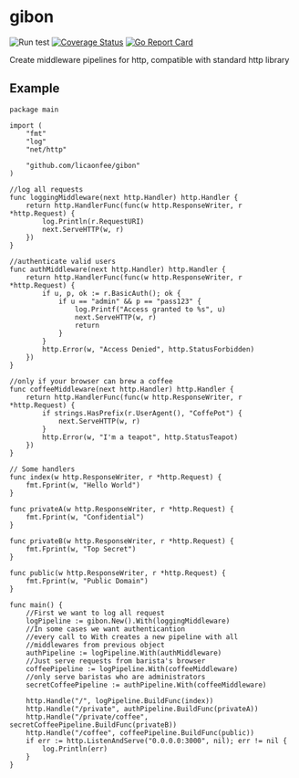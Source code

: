 # gibon

![Run test](https://github.com/licaonfee/gibon/workflows/Run%20test/badge.svg)
[![Coverage Status](https://coveralls.io/repos/github/licaonfee/gibon/badge.svg?branch=master)](https://coveralls.io/github/licaonfee/gibon?branch=master)
[![Go Report Card](https://goreportcard.com/badge/github.com/licaonfee/gibon)](https://goreportcard.com/report/github.com/licaonfee/gibon)


Create middleware pipelines for http, compatible with standard http library

## Example

```golang
package main

import (
    "fmt"
    "log"
    "net/http"

    "github.com/licaonfee/gibon"
)

//log all requests
func loggingMiddleware(next http.Handler) http.Handler {
    return http.HandlerFunc(func(w http.ResponseWriter, r *http.Request) {
        log.Println(r.RequestURI)
        next.ServeHTTP(w, r)
    })
}

//authenticate valid users
func authMiddleware(next http.Handler) http.Handler {
    return http.HandlerFunc(func(w http.ResponseWriter, r *http.Request) {
        if u, p, ok := r.BasicAuth(); ok {
            if u == "admin" && p == "pass123" {
                log.Printf("Access granted to %s", u)
                next.ServeHTTP(w, r)
                return
            }
        }
        http.Error(w, "Access Denied", http.StatusForbidden)
    })
}

//only if your browser can brew a coffee
func coffeeMiddleware(next http.Handler) http.Handler {
    return http.HandlerFunc(func(w http.ResponseWriter, r *http.Request) {
        if strings.HasPrefix(r.UserAgent(), "CoffePot") {
            next.ServeHTTP(w, r)
        }
        http.Error(w, "I'm a teapot", http.StatusTeapot)
    })
}

// Some handlers
func index(w http.ResponseWriter, r *http.Request) {
    fmt.Fprint(w, "Hello World")
}

func privateA(w http.ResponseWriter, r *http.Request) {
    fmt.Fprint(w, "Confidential")
}

func privateB(w http.ResponseWriter, r *http.Request) {
    fmt.Fprint(w, "Top Secret")
}

func public(w http.ResponseWriter, r *http.Request) {
    fmt.Fprint(w, "Public Domain")
}

func main() {
    //First we want to log all request
    logPipeline := gibon.New().With(loggingMiddleware)
    //In some cases we want authenticantion
    //every call to With creates a new pipeline with all
    //middlewares from previous object
    authPipeline := logPipeline.With(authMiddleware)
    //Just serve requests from barista's browser
    coffeePipeline := logPipeline.With(coffeeMiddleware)
    //only serve baristas who are administrators
    secretCoffeePipeline := authPipeline.With(coffeeMiddleware)

    http.Handle("/", logPipeline.BuildFunc(index))
    http.Handle("/private", authPipeline.BuildFunc(privateA))
    http.Handle("/private/coffee", secretCoffeePipeline.BuildFunc(privateB))
    http.Handle("/coffee", coffeePipeline.BuildFunc(public))
    if err := http.ListenAndServe("0.0.0.0:3000", nil); err != nil {
        log.Println(err)
    }
}

```
